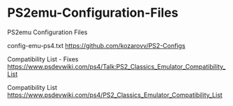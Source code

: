 # PS2emu-Configuration-Files
PS2emu Configuration Files

config-emu-ps4.txt
https://github.com/kozarovv/PS2-Configs

Compatibility List - Fixes
https://www.psdevwiki.com/ps4/Talk:PS2_Classics_Emulator_Compatibility_List

Compatibility List
https://www.psdevwiki.com/ps4/PS2_Classics_Emulator_Compatibility_List
